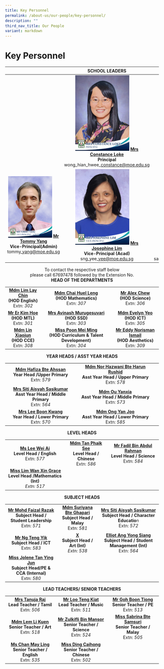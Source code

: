 ```yaml
---
title: Key Personnel
permalink: /about-us/our-people/key-personnel/
description: ""
third_nav_title: Our People
variant: markdown
---
```

# Key Personnel



|   | SCHOOL LEADERS  |   |
|:---:|:---:|:---:|
|   | <img src="/images/About%20us/mrs%20constance%20loke%20principal%202.jpg" style="width: 63%"> [**Mrs Constance Loke**](mailto:zhenghua_ps@moe.edu.sg)<br>**Principal**<br>wong\_hian\_hwee\_constance@moe.edu.sg |   |
| <img src="/images/About%20us/Mr%20Tommy%20Yang.jpg" style="width: 83%"> [**Mr Tommy Yang**](mailto:tommy_yang@moe.edu.sg)<br>**Vice-Principal(Admin)**<br>tommy\_yang@moe.edu.sg  |<img src="/images/About%20us/mrs%20josephine%20lim%20vice-principal%201.jpg" style="width: 63%"> [**Mrs Josephine Lim**](mailto:sng_yee_yee@moe.edu.sg)<br>**Vice-Principal (Acad)**<br>sng\_yee\_yee@moe.edu.sg  | <img src="/images/About%20us/ms%20santhana%20mary%20vice-principal.jpg" style="width: 68%">  [**Ms Santhana Mary Poobalan**](mailto:santhana_mary_poobalan@moe.edu.sg)<br>**Vice-Principal (Acad)**<br>santhana\_mary\_poobalan@moe.edu.sg|


<center>To contact the respective staff below<br>please call 67697478 followed by the Extension No.</center>

<center><b>HEAD OF THE DEPARTMENTS</b></center>
	
|            |                |                         |
|:-------------:|:------------:|:-----------:|
| [**Mdm Lim Lay Chin**](mailto:lim_lay_chin@moe.edu.sg)<br>**(HOD English)**<br>Extn: *302* |           [**Mdm Chai Huel Leng**](mailto:chai_huel_leng@moe.edu.sg)<br>**(HOD Mathematics)**<br>Extn: *307*           |        [**Mr Alex Chew**](mailto:chew_wei_leck_alex@moe.edu.sg)<br>**(HOD Science)**<br>Extn: *306*        |
|     [**Mr Er Kim Hoe**](mailto:er_kim_hoe@moe.edu.sg)<br>**(HOD MTL)**<br>Extn: *301*    |            [**Mrs Avinash Murugesuvari**](mailto:murugesuvari_vasu_g@moe.edu.sg)<br>**(HOD SSD)**<br>Extn: *303*            |        [**Mdm Evelyn Yeo**](mailto:evelyn_andrewina_yeo@moe.edu.sg)<br>**(HOD ICT)**<br>Extn: *305*         |
|    [**Mdm Lin Xiaojun**](mailto:lin_xiaojun@moe.edu.sg)<br>**(HOD CCE)**<br>Extn: *308*   | [**Miss Poon Mei Ming**](mailto:poon_mei_ming@moe.edu.sg)<br>**(HOD Curriculum &amp; Talent Development)**<br>Extn: *304* | [**Mr Eddy Norisman Ismail**](mailto:eddy_norisman_ismail@moe.edu.sg)<br>**(HOD Aesthetics)**<br>Extn: *309* |

<center><b>YEAR HEADS / ASST YEAR HEADS</b></center>

|            |                    |                        |
|:-----------:|:------------:|:-------------:|
| [**Mdm**&nbsp;**Hafiza Bte Ahssan**](mailto:hafiza_ahssan@moe.edu.sg)<br>**Year Head /Upper Primary**<br>Extn: *579* | [**Mdm Nor Hazwani Bte Harun Rushid**](mailto:Nor_Hazwani_Harun_Rushid@moe.edu.sg)<br>**Asst Year Head / Upper Primary**<br>Extn: *578* |
|     [**Mrs Siti Aisyah Sasikumar**](mailto:siti_aisyah_a@moe.edu.sg)<br>**Asst Year Head / Middle Primary**<br>Extn: *564*    |  [**Mdm Ou Yanxia**](mailto:ou_yanxia@moe.edu.sg)<br>**Asst Year Head / Middle Primary**<br>Extn:&nbsp;_573_
| [**Mrs Lee Boon Kwang**](mailto:lee_boon_kwang@moe.edu.sg)<br>**Year Head / Lower Primary**<br>Extn: *570* |[**Mdm Ong Yan Joo**](mailto:ong_yan_joo@moe.edu.sg)<br>**Asst Year Head / Lower Primary**<br>Extn: *585*

<center><b>LEVEL HEADS</b></center>

|                   |                           |                      |
|:---------:|:------------:|:-------:|
| [**Ms Lee Wei Ai**](mailto:lee_wei_ai@moe.edu.sg)<br>**Level Head / English**<br>Extn: *577* | [**Mdm Tan Phaik See**](mailto:tan_phaik_see@moe.edu.sg)<br>**Level Head / Chinese**<br>Extn: *586* | [**Mr Fadil Bin Abdul Rahman**](mailto:fadil_abdul_rahman@moe.edu.sg)<br>**Level Head / Science**<br>Extn: *584* |
|&nbsp;[**Miss Lim Wan Xin Grace**](mailto:lim_wan_xin_grace@moe.edu.sg)<br>**Level Head /Mathematics (Int)**<br>_Extn: 517_


<center><b>SUBJECT HEADS</b></center>

|                          |                 |                                     |
|:---------:|:-----:|:---------------:|
| [**Mr Mohd Faizal Razak**](mailto:mohamed_faizal_raz@moe.edu.sg)<br>**Subject Head / Student Leadership**<br>Extn: *571* | [**Mdm Suriyana Bte Ghapari**](mailto:suriyana_ghapari@moe.edu.sg)<br>**Subject Head / Malay**<br>Extn: *581* | [**Mrs Siti Aisyah Sasikumar**](mailto:siti_aisyah_a@moe.edu.sg)<br>**Subject Head / Character Educatio**n<br>Extn: *572* |
|               [**Mr Ng Teng Yik**](mailto:ng_teng_yik@moe.edu.sg)<br>**Subject Head / ICT**<br>Extn: *583*                  |[**X**](X@moe.edu.sg)<br>**Subject Head / Art (Int)**<br>_Extn: 538_    |[**Elliot Ang Yong Siang**](elliot_ang_yong_siang@moe.edu.sg)<br>**Subject Head / Student Management (Int)**<br>Extn:&nbsp;_564_ |
|    [**Miss Jolene Tan Ying Jun**](mailto:jolene_tan_ying_jun@moe.edu.sg)<br>**Subject Head/PE &amp; CCA (Internal)**<br>Extn: *580* 

<center><b>LEAD TEACHERS/ SENIOR TEACHERS</b></center>

|            |                    |          |
|:----------:|:-------:|:------:|
|    [**Mrs Tanuja Raj**](mailto:tanuja_k_k_chandran@moe.edu.sg)<br>**Lead Teacher / Tamil**<br>Extn: *506*    |     [**Mr Loo Teng Kiat**](mailto:loo_teng_kiat@moe.edu.sg)<br>**Lead Teacher / Music**<br>Extn: *511*      |      [**Mr Goh Boon Tiong**](mailto:goh_boon_tiong@moe.edu.sg)<br>**Senior Teacher / PE**<br>Extn: *513*      |
|    [**Mdm Lem Li Kuen**](mailto:lem_li_kuen@moe.edu.sg)<br>**Senior Teacher / Art**<br>Extn: *518*   | [**Mr Zulkifli Bin Mansor**](mailto:zulkifli_mansor@moe.edu.sg)<br>**Senior Teacher / Science**<br>Extn: *524* | [**Miss Sabrina Bte Samsuri**](mailto:sabrina_samsuri@moe.edu.sg)<br>**Senior Teacher / Malay**<br>Extn: *505* |
| [**Ms Chan May Ling**](mailto:chan_may_ling@moe.edu.sg)<br>**Senior Teacher / English**<br>Extn: *535* |   [**Miss Ding Caihong**](mailto:ding_caihong@moe.edu.sg)<br>**Senior Teacher / Chinese**<br>Extn: *502*   |                                                                 |